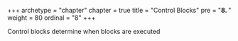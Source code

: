 +++
archetype = "chapter"
chapter = true
title = "Control Blocks"
pre = "<b>8. </b>"
weight = 80
ordinal = "8"
+++

Control blocks determine when blocks are executed
